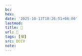 ```yaml
---
bc:
hex:
date: '2025-10-13T10:26:51+08:00'
lastmod:
title: 􄑗
url: 􄑗
tags: [㩣]
src: DCCV
note:
---
```

